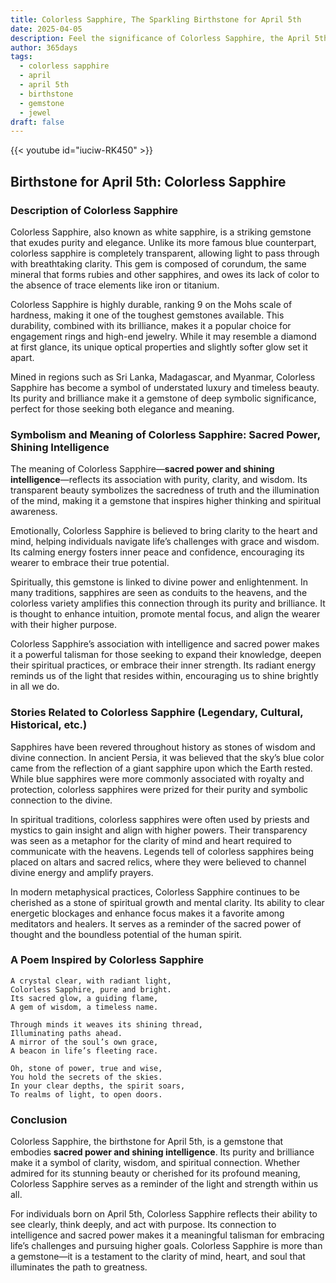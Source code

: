 ```yaml
---
title: Colorless Sapphire, The Sparkling Birthstone for April 5th
date: 2025-04-05
description: Feel the significance of Colorless Sapphire, the April 5th birthstone symbolizing Sacred power, shining intelligence. Let its beauty and meaning brighten your day.
author: 365days
tags:
  - colorless sapphire
  - april
  - april 5th
  - birthstone
  - gemstone
  - jewel
draft: false
---
```


{{< youtube id="iuciw-RK450" >}}

## Birthstone for April 5th: Colorless Sapphire

### Description of Colorless Sapphire

Colorless Sapphire, also known as white sapphire, is a striking gemstone that exudes purity and elegance. Unlike its more famous blue counterpart, colorless sapphire is completely transparent, allowing light to pass through with breathtaking clarity. This gem is composed of corundum, the same mineral that forms rubies and other sapphires, and owes its lack of color to the absence of trace elements like iron or titanium.

Colorless Sapphire is highly durable, ranking 9 on the Mohs scale of hardness, making it one of the toughest gemstones available. This durability, combined with its brilliance, makes it a popular choice for engagement rings and high-end jewelry. While it may resemble a diamond at first glance, its unique optical properties and slightly softer glow set it apart.

Mined in regions such as Sri Lanka, Madagascar, and Myanmar, Colorless Sapphire has become a symbol of understated luxury and timeless beauty. Its purity and brilliance make it a gemstone of deep symbolic significance, perfect for those seeking both elegance and meaning.

### Symbolism and Meaning of Colorless Sapphire: Sacred Power, Shining Intelligence

The meaning of Colorless Sapphire—**sacred power and shining intelligence**—reflects its association with purity, clarity, and wisdom. Its transparent beauty symbolizes the sacredness of truth and the illumination of the mind, making it a gemstone that inspires higher thinking and spiritual awareness.

Emotionally, Colorless Sapphire is believed to bring clarity to the heart and mind, helping individuals navigate life’s challenges with grace and wisdom. Its calming energy fosters inner peace and confidence, encouraging its wearer to embrace their true potential.

Spiritually, this gemstone is linked to divine power and enlightenment. In many traditions, sapphires are seen as conduits to the heavens, and the colorless variety amplifies this connection through its purity and brilliance. It is thought to enhance intuition, promote mental focus, and align the wearer with their higher purpose.

Colorless Sapphire’s association with intelligence and sacred power makes it a powerful talisman for those seeking to expand their knowledge, deepen their spiritual practices, or embrace their inner strength. Its radiant energy reminds us of the light that resides within, encouraging us to shine brightly in all we do.

### Stories Related to Colorless Sapphire (Legendary, Cultural, Historical, etc.)

Sapphires have been revered throughout history as stones of wisdom and divine connection. In ancient Persia, it was believed that the sky’s blue color came from the reflection of a giant sapphire upon which the Earth rested. While blue sapphires were more commonly associated with royalty and protection, colorless sapphires were prized for their purity and symbolic connection to the divine.

In spiritual traditions, colorless sapphires were often used by priests and mystics to gain insight and align with higher powers. Their transparency was seen as a metaphor for the clarity of mind and heart required to communicate with the heavens. Legends tell of colorless sapphires being placed on altars and sacred relics, where they were believed to channel divine energy and amplify prayers.

In modern metaphysical practices, Colorless Sapphire continues to be cherished as a stone of spiritual growth and mental clarity. Its ability to clear energetic blockages and enhance focus makes it a favorite among meditators and healers. It serves as a reminder of the sacred power of thought and the boundless potential of the human spirit.

### A Poem Inspired by Colorless Sapphire

```
A crystal clear, with radiant light,  
Colorless Sapphire, pure and bright.  
Its sacred glow, a guiding flame,  
A gem of wisdom, a timeless name.  

Through minds it weaves its shining thread,  
Illuminating paths ahead.  
A mirror of the soul’s own grace,  
A beacon in life’s fleeting race.  

Oh, stone of power, true and wise,  
You hold the secrets of the skies.  
In your clear depths, the spirit soars,  
To realms of light, to open doors.  
```

### Conclusion

Colorless Sapphire, the birthstone for April 5th, is a gemstone that embodies **sacred power and shining intelligence**. Its purity and brilliance make it a symbol of clarity, wisdom, and spiritual connection. Whether admired for its stunning beauty or cherished for its profound meaning, Colorless Sapphire serves as a reminder of the light and strength within us all.

For individuals born on April 5th, Colorless Sapphire reflects their ability to see clearly, think deeply, and act with purpose. Its connection to intelligence and sacred power makes it a meaningful talisman for embracing life’s challenges and pursuing higher goals. Colorless Sapphire is more than a gemstone—it is a testament to the clarity of mind, heart, and soul that illuminates the path to greatness.